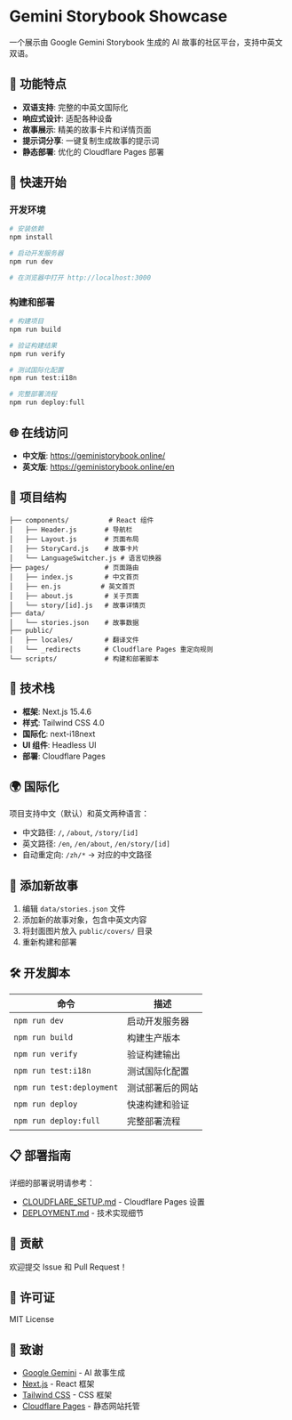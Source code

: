 # Gemini Storybook Showcase

一个展示由 Google Gemini Storybook 生成的 AI 故事的社区平台，支持中英文双语。

## 🌟 功能特点

- **双语支持**: 完整的中英文国际化
- **响应式设计**: 适配各种设备
- **故事展示**: 精美的故事卡片和详情页面
- **提示词分享**: 一键复制生成故事的提示词
- **静态部署**: 优化的 Cloudflare Pages 部署

## 🚀 快速开始

### 开发环境

```bash
# 安装依赖
npm install

# 启动开发服务器
npm run dev

# 在浏览器中打开 http://localhost:3000
```

### 构建和部署

```bash
# 构建项目
npm run build

# 验证构建结果
npm run verify

# 测试国际化配置
npm run test:i18n

# 完整部署流程
npm run deploy:full
```

## 🌐 在线访问

- **中文版**: https://geministorybook.online/
- **英文版**: https://geministorybook.online/en

## 📁 项目结构

```
├── components/          # React 组件
│   ├── Header.js       # 导航栏
│   ├── Layout.js       # 页面布局
│   ├── StoryCard.js    # 故事卡片
│   └── LanguageSwitcher.js # 语言切换器
├── pages/              # 页面路由
│   ├── index.js        # 中文首页
│   ├── en.js          # 英文首页
│   ├── about.js        # 关于页面
│   └── story/[id].js   # 故事详情页
├── data/
│   └── stories.json    # 故事数据
├── public/
│   ├── locales/        # 翻译文件
│   └── _redirects      # Cloudflare Pages 重定向规则
└── scripts/            # 构建和部署脚本
```

## 🔧 技术栈

- **框架**: Next.js 15.4.6
- **样式**: Tailwind CSS 4.0
- **国际化**: next-i18next
- **UI 组件**: Headless UI
- **部署**: Cloudflare Pages

## 🌍 国际化

项目支持中文（默认）和英文两种语言：

- 中文路径: `/`, `/about`, `/story/[id]`
- 英文路径: `/en`, `/en/about`, `/en/story/[id]`
- 自动重定向: `/zh/*` → 对应的中文路径

## 📝 添加新故事

1. 编辑 `data/stories.json` 文件
2. 添加新的故事对象，包含中英文内容
3. 将封面图片放入 `public/covers/` 目录
4. 重新构建和部署

## 🛠️ 开发脚本

| 命令 | 描述 |
|------|------|
| `npm run dev` | 启动开发服务器 |
| `npm run build` | 构建生产版本 |
| `npm run verify` | 验证构建输出 |
| `npm run test:i18n` | 测试国际化配置 |
| `npm run test:deployment` | 测试部署后的网站 |
| `npm run deploy` | 快速构建和验证 |
| `npm run deploy:full` | 完整部署流程 |

## 📋 部署指南

详细的部署说明请参考：
- [CLOUDFLARE_SETUP.md](./CLOUDFLARE_SETUP.md) - Cloudflare Pages 设置
- [DEPLOYMENT.md](./DEPLOYMENT.md) - 技术实现细节

## 🤝 贡献

欢迎提交 Issue 和 Pull Request！

## 📄 许可证

MIT License

## 🙏 致谢

- [Google Gemini](https://gemini.google.com/) - AI 故事生成
- [Next.js](https://nextjs.org/) - React 框架
- [Tailwind CSS](https://tailwindcss.com/) - CSS 框架
- [Cloudflare Pages](https://pages.cloudflare.com/) - 静态网站托管